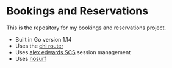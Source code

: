 # Bookings and Reservations

This is the repository for my bookings and reservations project.

- Built in Go version 1.14
- Uses the [chi router](https://github.com/go-chi/ci)
- Uses [alex edwards SCS](https://github.com/alexedwards/scs/v2) session management 
- Uses [nosurf](https://github.com/justinas/nosurf)